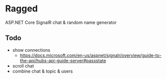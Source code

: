 # Ragged

ASP.NET Core SignalR chat &amp; random name generator

## Todo

- show connections
  - <https://docs.microsoft.com/en-us/aspnet/signalr/overview/guide-to-the-api/hubs-api-guide-server#passstate>
- scroll chat
- combine chat & topic & users

